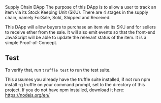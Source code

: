 Supply Chain DApp
The purpose of this DApp is to allow a user to track an item via its Stock Keeping Unit (SKU). There are 4 stages in the supply chain, namely ForSale, Sold, Shipped and Received.

This DApp will allow buyers to purchase an item via its SKU and for sellers to receive ether from the sale. It will also emit events so that the front-end JavaScript will be able to update the relevant status of the item. It is a simple Proof-of-Concept.


## Test
To verify that, run `truffle test` to run the test suite.

This assumes you already have the truffle suite installed, if not run npm install -g truffle on your command prompt, set to the directory of this project. If you do not have npm installed, download it here: https://nodejs.org/en/
